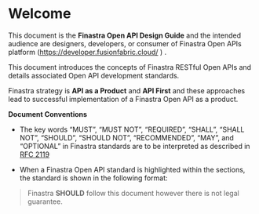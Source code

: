 # Welcome

This document is the **Finastra Open API Design Guide** and the intended
audience are designers, developers, or consumer of Finastra Open APIs platform (https://developer.fusionfabric.cloud/ )  .

This document introduces the concepts of Finastra RESTful Open APIs and
details associated Open API development standards.

Finastra strategy is **API as a Product** and **API First** and these
approaches lead to successful implementation of a Finastra Open API
as a product.

<span class="text-title">**Document Conventions**</span>

-   The key words “MUST”, “MUST NOT”, “REQUIRED”, “SHALL”, “SHALL NOT”,
    “SHOULD”, “SHOULD NOT”, “RECOMMENDED”, “MAY”, and “OPTIONAL” in
    Finastra standards are to be interpreted as described in [RFC
    2119](https://www.ietf.org/rfc/rfc2119.txt)

-   When a Finastra Open API standard is highlighted within the
    sections, the standard is shown in the following format:

> Finastra **SHOULD** follow this document however there is not legal guarantee.
